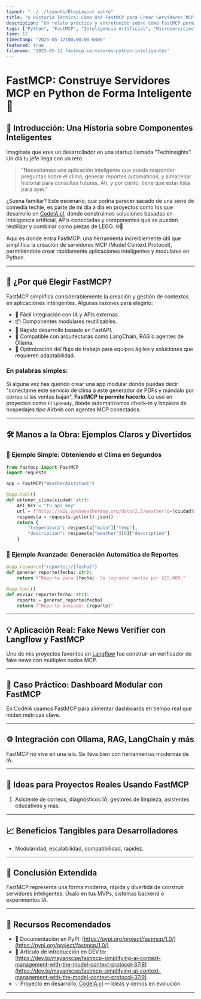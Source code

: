```yaml
---
layout: "../../layouts/BlogLayout.astro"
title: "⚙️ Historia Técnica: Cómo Usé FastMCP para Crear Servidores MCP Inteligentes en Python (Casos Reales)"
description: "Un relato práctico y entretenido sobre cómo FastMCP permitió construir servidores MCP conectados a inteligencia artificial, microservicios y reportes en tiempo real con Python, incluyendo ejemplos reales como FlipReady y CodeIA."
tags: ["Python", "FastMCP", "Inteligencia Artificial", "Microservicios", "Historias Técnicas", "Langflow"]
time: 12
timestamp: "2025-05-12T00:00:00-0400"
featured: true
filename: "2025-05-12_fastmcp-servidores-python-inteligentes"
---
```


# FastMCP: Construye Servidores MCP en Python de Forma Inteligente 🚀

## 📖 Introducción: Una Historia sobre Componentes Inteligentes

Imagínate que eres un desarrollador en una startup llamada "TechInsights". Un día tu jefe llega con un reto:

> "Necesitamos una aplicación inteligente que pueda responder preguntas sobre el clima, generar reportes automáticos, y almacenar historial para consultas futuras. Ah, y por cierto, tiene que estar lista para ayer."

¿Suena familiar? Este escenario, que podría parecer sacado de una serie de comedia techie, es parte de mi día a día en proyectos como los que desarrollo en [CodeIA.cl](https://codeia.cl), donde construimos soluciones basadas en inteligencia artificial, APIs conectadas y componentes que se pueden reutilizar y combinar como piezas de LEGO. 🌐🤖

Aquí es donde entra FastMCP: una herramienta increíblemente útil que simplifica la creación de servidores MCP (Model Context Protocol), permitiéndote crear rápidamente aplicaciones inteligentes y modulares en Python.

---

## 🌟 ¿Por qué Elegir FastMCP?

FastMCP simplifica considerablemente la creación y gestión de contextos en aplicaciones inteligentes. Algunas razones para elegirlo:

- 🔄 Fácil integración con IA y APIs externas.
- 📦 Componentes modulares reutilizables.
- 🚀 Rápido desarrollo basado en FastAPI.
- 🧠 Compatible con arquitecturas como LangChain, RAG o agentes de Ollama.
- 🎯 Optimización del flujo de trabajo para equipos ágiles y soluciones que requieren adaptabilidad.

### En palabras simples:
Si alguna vez has querido crear una app modular donde puedas decir "conéctame este servicio de clima a este generador de PDFs y mándalo por correo si las ventas bajan", **FastMCP te permite hacerlo**. Lo uso en proyectos como `FlipReady`, donde automatizamos check-in y limpieza de hospedajes tipo Airbnb con agentes MCP conectados.

---

## 🛠️ Manos a la Obra: Ejemplos Claros y Divertidos

### 📌 Ejemplo Simple: Obteniendo el Clima en Segundos

```python
from fastmcp import FastMCP
import requests

app = FastMCP("WeatherAssistant")

@app.tool()
def obtener_clima(ciudad: str):
    API_KEY = "tu_api_key"
    url = f"https://api.openweathermap.org/data/2.5/weather?q={ciudad}&appid={API_KEY}&units=metric"
    respuesta = requests.get(url).json()
    return {
        "temperatura": respuesta["main"]["temp"],
        "descripcion": respuesta["weather"][0]["description"]
    }
```

### 🚀 Ejemplo Avanzado: Generación Automática de Reportes

```python
@app.resource("reporte://{fecha}")
def generar_reporte(fecha: str):
    return f"Reporte para {fecha}: Se lograron ventas por $15,000."

@app.tool()
def enviar_reporte(fecha: str):
    reporte = generar_reporte(fecha)
    return f"Reporte enviado: {reporte}"
```

---

## 💡 Aplicación Real: Fake News Verifier con Langflow y FastMCP

Uno de mis proyectos favoritos en [Langflow](https://langflow.org) fue construir un verificador de fake news con múltiples nodos MCP.

---

## 🧩 Caso Práctico: Dashboard Modular con FastMCP

En CodeIA usamos FastMCP para alimentar dashboards en tiempo real que miden métricas clave.

---

## ⚙️ Integración con Ollama, RAG, LangChain y más

FastMCP no vive en una isla. Se lleva bien con herramientas modernas de IA.

---

## 🧪 Ideas para Proyectos Reales Usando FastMCP

1. Asistente de correos, diagnósticos IA, gestores de limpieza, asistentes educativos y más.

---

## 📈 Beneficios Tangibles para Desarrolladores

- Modularidad, escalabilidad, compatibilidad, rapidez.

---

## 🧠 Conclusión Extendida

FastMCP representa una forma moderna, rápida y divertida de construir servidores inteligentes. Úsalo en tus MVPs, sistemas backend o experimentos IA.

---

## 📎 Recursos Recomendados

- 🔗 Documentación en PyPI: [https://pypi.org/project/fastmcp/1.0/](https://pypi.org/project/fastmcp/1.0/)
- 📰 Artículo de introducción en DEV.to: [https://dev.to/mayankcse/fastmcp-simplifying-ai-context-management-with-the-model-context-protocol-37l9](https://dev.to/mayankcse/fastmcp-simplifying-ai-context-management-with-the-model-context-protocol-37l9)
- 💡 Proyecto en desarrollo: [CodeIA.cl](https://codeia.cl) — Ideas y demos en evolución.

---
